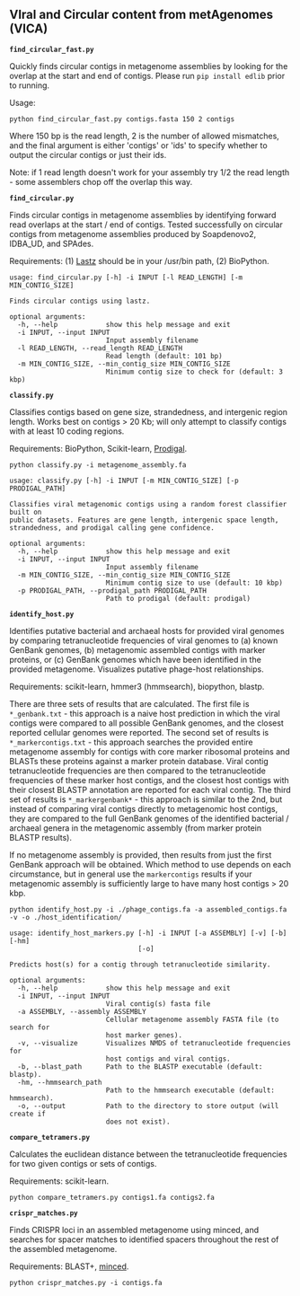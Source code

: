 ## VIral and Circular content from metAgenomes (VICA)

**`find_circular_fast.py`**

Quickly finds circular contigs in metagenome assemblies by looking for the overlap at the start and end of contigs. Please run `pip install edlib` prior to running.

Usage:

```
python find_circular_fast.py contigs.fasta 150 2 contigs
```
Where 150 bp is the read length, 2 is the number of allowed mismatches, and the final argument is either 'contigs' or 'ids' to specify whether to output the circular contigs or just their ids.

Note: if 1 read length doesn't work for your assembly try 1/2 the read length - some assemblers chop off the overlap this way.


**`find_circular.py`**

Finds circular contigs in metagenome assemblies by identifying forward read overlaps at the start / end of contigs. Tested successfully on circular contigs from metagenome assemblies produced by Soapdenovo2, IDBA_UD, and SPAdes.

Requirements: (1) [Lastz](http://www.bx.psu.edu/~rsharris/lastz/) should be in your /usr/bin path, (2) BioPython.

```
usage: find_circular.py [-h] -i INPUT [-l READ_LENGTH] [-m MIN_CONTIG_SIZE]

Finds circular contigs using lastz.

optional arguments:
  -h, --help            show this help message and exit
  -i INPUT, --input INPUT
                        Input assembly filename
  -l READ_LENGTH, --read_length READ_LENGTH
                        Read length (default: 101 bp)
  -m MIN_CONTIG_SIZE, --min_contig_size MIN_CONTIG_SIZE
                        Minimum contig size to check for (default: 3 kbp)
```


**`classify.py`**

Classifies contigs based on gene size, strandedness, and intergenic region length. Works best on contigs > 20 Kb; will only attempt to classify contigs with at least 10 coding regions.

Requirements: BioPython, Scikit-learn, [Prodigal](https://github.com/hyattpd/Prodigal/wiki/installation).

```
python classify.py -i metagenome_assembly.fa
```

```
usage: classify.py [-h] -i INPUT [-m MIN_CONTIG_SIZE] [-p PRODIGAL_PATH]

Classifies viral metagenomic contigs using a random forest classifier built on
public datasets. Features are gene length, intergenic space length,
strandedness, and prodigal calling gene confidence.

optional arguments:
  -h, --help            show this help message and exit
  -i INPUT, --input INPUT
                        Input assembly filename
  -m MIN_CONTIG_SIZE, --min_contig_size MIN_CONTIG_SIZE
                        Minimum contig size to use (default: 10 kbp)
  -p PRODIGAL_PATH, --prodigal_path PRODIGAL_PATH
                        Path to prodigal (default: prodigal)
```


**`identify_host.py`**

Identifies putative bacterial and archaeal hosts for provided viral genomes by comparing tetranucleotide frequencies of viral genomes to (a) known GenBank genomes, (b) metagenomic assembled contigs with marker proteins, or (c) GenBank genomes which have been identified in the provided metagenome. Visualizes putative phage-host relationships.

Requirements: scikit-learn, hmmer3 (hmmsearch), biopython, blastp.

There are three sets of results that are calculated. The first file is `*_genbank.txt` - this approach is a naive host prediction in which the viral contigs were compared to all possible GenBank genomes, and the closest reported cellular genomes were reported. The second set of results is `*_markercontigs.txt` - this approach searches the provided entire metagenome assembly for contigs with core marker ribosomal proteins and BLASTs these proteins against a marker protein database. Viral contig tetranucleotide frequencies are then compared to the tetranucleotide frequencies of these marker host contigs, and the closest host contigs with their closest BLASTP annotation are reported for each viral contig. The third set of results is `*_markergenbank*` - this approach is similar to the 2nd, but instead of comparing viral contigs directly to metagenomic host contigs, they are compared to the full GenBank genomes of the identified bacterial / archaeal genera in the metagenomic assembly (from marker protein BLASTP results).

If no metagenome assembly is provided, then results from just the first GenBank approach will be obtained. Which method to use depends on each circumstance, but in general use the `markercontigs` results if your metagenomic assembly is sufficiently large to have many host contigs > 20 kbp.

```
python identify_host.py -i ./phage_contigs.fa -a assembled_contigs.fa -v -o ./host_identification/
```

```
usage: identify_host_markers.py [-h] -i INPUT [-a ASSEMBLY] [-v] [-b] [-hm]
                                [-o]

Predicts host(s) for a contig through tetranucleotide similarity.

optional arguments:
  -h, --help            show this help message and exit
  -i INPUT, --input INPUT
                        Viral contig(s) fasta file
  -a ASSEMBLY, --assembly ASSEMBLY
                        Cellular metagenome assembly FASTA file (to search for
                        host marker genes).
  -v, --visualize       Visualizes NMDS of tetranucleotide frequencies for
                        host contigs and viral contigs.
  -b, --blast_path      Path to the BLASTP executable (default: blastp).
  -hm, --hmmsearch_path
                        Path to the hmmsearch executable (default: hmmsearch).
  -o, --output          Path to the directory to store output (will create if
                        does not exist).
```

**`compare_tetramers.py`**

Calculates the euclidean distance between the tetranucleotide frequencies for two given contigs or sets of contigs.

Requirements: scikit-learn.

```
python compare_tetramers.py contigs1.fa contigs2.fa
```

**`crispr_matches.py`**

Finds CRISPR loci in an assembled metagenome using minced, and searches for spacer matches to identified spacers throughout the rest of the assembled metagenome.

Requirements: BLAST+, [minced](https://github.com/ctSkennerton/minced/tree/master).

```
python crispr_matches.py -i contigs.fa
```
